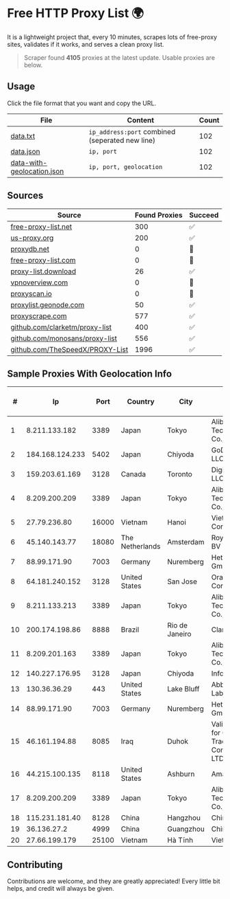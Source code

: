 
# Free HTTP Proxy List 🌍

It is a lightweight project that, every 10 minutes, scrapes lots of free-proxy sites, validates if it works, and serves a clean proxy list.


> Scraper found **4105** proxies at the latest update. Usable proxies are below.

## Usage

Click the file format that you want and copy the URL.


|File|Content|Count|
|----|-------|-----|
|[data.txt](https://raw.githubusercontent.com/themiralay/Proxy-List-World/master/data.txt)|`ip_address:port` combined (seperated new line)|102|
|[data.json](https://raw.githubusercontent.com/themiralay/Proxy-List-World/master/data.json)|`ip, port`|102|
|[data-with-geolocation.json](https://raw.githubusercontent.com/themiralay/Proxy-List-World/master/data-with-geolocation.json)|`ip, port, geolocation`|102|

## Sources

|Source|Found Proxies|Succeed|
|------|-------------|-------|
|[free-proxy-list.net](https://free-proxy-list.net)|300|✅|
|[us-proxy.org](https://www.us-proxy.org)|200|✅|
|[proxydb.net](http://proxydb.net)|0|🚫|
|[free-proxy-list.com](https://free-proxy-list.com/?page=&port=&type%5B%5D=http&type%5B%5D=https&up_time=0&search=Search)|0|🚫|
|[proxy-list.download](https://www.proxy-list.download/HTTP)|26|✅|
|[vpnoverview.com](https://vpnoverview.com/privacy/anonymous-browsing/free-proxy-servers)|0|🚫|
|[proxyscan.io](https://www.proxyscan.io)|0|🚫|
|[proxylist.geonode.com](https://proxylist.geonode.com/api/proxy-list?limit=300&page=1&sort_by=lastChecked&sort_type=desc&protocols=http,https)|50|✅|
|[proxyscrape.com](https://api.proxyscrape.com/v2/?request=displayproxies&protocol=http&timeout=10000&country=all&ssl=all&anonymity=all)|577|✅|
|[github.com/clarketm/proxy-list](https://raw.githubusercontent.com/clarketm/proxy-list/master/proxy-list-raw.txt)|400|✅|
|[github.com/monosans/proxy-list](https://raw.githubusercontent.com/monosans/proxy-list/main/proxies/http.txt)|556|✅|
|[github.com/TheSpeedX/PROXY-List](https://raw.githubusercontent.com/TheSpeedX/PROXY-List/master/http.txt)|1996|✅|


## Sample Proxies With Geolocation Info

|#|Ip|Port|Country|City|Internet Service Provider|
|-|--|----|-------|----|-------------------------|
|1|8.211.133.182|3389|Japan|Tokyo|Alibaba (US) Technology Co., Ltd.|
|2|184.168.124.233|5402|Japan|Chiyoda|GoDaddy.com, LLC|
|3|159.203.61.169|3128|Canada|Toronto|DigitalOcean, LLC|
|4|8.209.200.209|3389|Japan|Tokyo|Alibaba (US) Technology Co., Ltd.|
|5|27.79.236.80|16000|Vietnam|Hanoi|Viettel Corporation|
|6|45.140.143.77|18080|The Netherlands|Amsterdam|RoyaleHosting BV|
|7|88.99.171.90|7003|Germany|Nuremberg|Hetzner Online GmbH|
|8|64.181.240.152|3128|United States|San Jose|Oracle Corporation|
|9|8.211.133.213|3389|Japan|Tokyo|Alibaba (US) Technology Co., Ltd.|
|10|200.174.198.86|8888|Brazil|Rio de Janeiro|Claro S.A|
|11|8.209.201.163|3389|Japan|Tokyo|Alibaba (US) Technology Co., Ltd.|
|12|140.227.176.95|3128|Japan|Chiyoda|InfoSphere|
|13|130.36.36.29|443|United States|Lake Bluff|Abbott Laboratories|
|14|88.99.171.90|7003|Germany|Nuremberg|Hetzner Online GmbH|
|15|46.161.194.88|8085|Iraq|Duhok|Valin Company for General Trading and Communication LTD|
|16|44.215.100.135|8118|United States|Ashburn|Amazon.com|
|17|8.209.200.209|3389|Japan|Tokyo|Alibaba (US) Technology Co., Ltd.|
|18|115.231.181.40|8128|China|Hangzhou|China Telecom|
|19|36.136.27.2|4999|China|Guangzhou|China Mobile|
|20|27.66.199.179|25100|Vietnam|Hà Tĩnh|Viettel Group|



## Contributing

Contributions are welcome, and they are greatly appreciated! Every
little bit helps, and credit will always be given.

